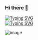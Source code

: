 ### Hi there 👋

<!--
**NikolayKarmanov/NikolayKarmanov** is a ✨ _special_ ✨ repository because its `README.md` (this file) appears on your GitHub profile.

Here are some ideas to get you started:

- 🔭 I’m currently working on ...
- 🌱 I’m currently learning ...
- 👯 I’m looking to collaborate on ...
- 🤔 I’m looking for help with ...
- 💬 Ask me about ...
- 📫 How to reach me: ...
- 😄 Pronouns: ...
- ⚡ Fun fact: ...
-->

[![Typing SVG](https://readme-typing-svg.demolab.com/?lines=My+name+is+Nikolay)](https://git.io/typing-svg)
<br>
[![Typing SVG](https://readme-typing-svg.demolab.com/?lines=I+learn+Java)](https://git.io/typing-svg)

![image](https://user-images.githubusercontent.com/110821977/215492735-f0fd5a71-1d73-474a-aee9-b7654faec326.png)

